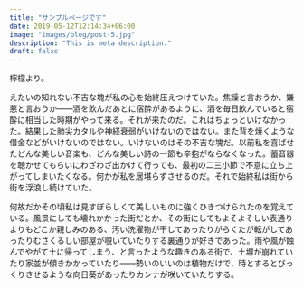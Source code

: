 ```yaml
---
title: "サンプルページです"
date: 2019-05-12T12:14:34+06:00
image: "images/blog/post-5.jpg"
description: "This is meta description."
draft: false
---
```


檸檬より。

えたいの知れない不吉な塊が私の心を始終圧えつけていた。焦躁と言おうか、嫌悪と言おうか――酒を飲んだあとに宿酔があるように、酒を毎日飲んでいると宿酔に相当した時期がやって来る。それが来たのだ。これはちょっといけなかった。結果した肺尖カタルや神経衰弱がいけないのではない。また背を焼くような借金などがいけないのではない。いけないのはその不吉な塊だ。以前私を喜ばせたどんな美しい音楽も、どんな美しい詩の一節も辛抱がならなくなった。蓄音器を聴かせてもらいにわざわざ出かけて行っても、最初の二三小節で不意に立ち上がってしまいたくなる。何かが私を居堪らずさせるのだ。それで始終私は街から街を浮浪し続けていた。

何故だかその頃私は見すぼらしくて美しいものに強くひきつけられたのを覚えている。風景にしても壊れかかった街だとか、その街にしてもよそよそしい表通りよりもどこか親しみのある、汚い洗濯物が干してあったりがらくたが転がしてあったりむさくるしい部屋が覗いていたりする裏通りが好きであった。雨や風が蝕んでやがて土に帰ってしまう、と言ったような趣きのある街で、土塀が崩れていたり家並が傾きかかっていたり――勢いのいいのは植物だけで、時とするとびっくりさせるような向日葵があったりカンナが咲いていたりする。

